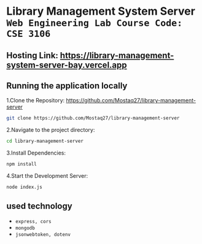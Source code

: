 # Library Management System Server `Web Engineering Lab Course Code: CSE 3106`


## Hosting Link: https://library-management-system-server-bay.vercel.app


## Running the application locally

1.Clone the Repository: https://github.com/Mostaq27/library-management-server

```bash
git clone https://github.com/Mostaq27/library-management-server
```

2.Navigate to the project directory:

```bash
cd library-management-server
```

3.Install Dependencies:

```bash
npm install
```

4.Start the Development Server:

```bash
node index.js
```

## used technology 
- `express, cors`
- `mongodb`
- `jsonwebtoken, dotenv`
  
